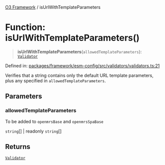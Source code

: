 [O3 Framework](../API.md) / isUrlWithTemplateParameters

# Function: isUrlWithTemplateParameters()

> **isUrlWithTemplateParameters**(`allowedTemplateParameters`): [`Validator`](../type-aliases/Validator.md)

Defined in: [packages/framework/esm-config/src/validators/validators.ts:21](https://github.com/openmrs/openmrs-esm-core/blob/18d2874f03a33a6ab8295af0e87ac97fdd150718/packages/framework/esm-config/src/validators/validators.ts#L21)

Verifies that a string contains only the default URL template
parameters, plus any specified in `allowedTemplateParameters`.

## Parameters

### allowedTemplateParameters

To be added to `openmrsBase` and `openmrsSpaBase`

`string`[] | readonly `string`[]

## Returns

[`Validator`](../type-aliases/Validator.md)
